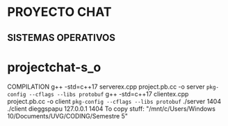 # PROYECTO CHAT

## SISTEMAS OPERATIVOS


# projectchat-s_o
COMPILATION
g++ -std=c++17 serverex.cpp project.pb.cc -o server `pkg-config --cflags --libs protobuf`
g++ -std=c++17 clientex.cpp project.pb.cc -o client `pkg-config --cflags --libs protobuf`
./server 1404
./client dieggspapu 127.0.0.1 1404
To copy stuff: "/mnt/c/Users/Windows 10/Documents/UVG/CODING/Semestre 5"
